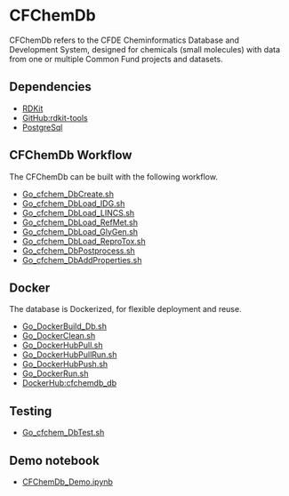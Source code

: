 # CFChemDb

CFChemDb refers to the CFDE Cheminformatics Database and Development System,
designed for chemicals (small molecules) with data from one or multiple
Common Fund projects and datasets.

## Dependencies

* [RDKit](https://www.rdkit.org/)
* [GitHub:rdkit-tools](https://github.com/jeremyjyang/rdkit-tools)
* [PostgreSql](https://www.postgresql.org/)

## CFChemDb Workflow

The CFChemDb can be built with the following workflow.

* [Go\_cfchem\_DbCreate.sh](sh/Go_cfchem_DbCreate.sh)
* [Go\_cfchem\_DbLoad\_IDG.sh](sh/Go_cfchem_DbLoad_IDG.sh)
* [Go\_cfchem\_DbLoad\_LINCS.sh](sh/Go_cfchem_DbLoad_LINCS.sh)
* [Go\_cfchem\_DbLoad\_RefMet.sh](sh/Go_cfchem_DbLoad_RefMet.sh)
* [Go\_cfchem\_DbLoad\_GlyGen.sh](sh/Go_cfchem_DbLoad_GlyGen.sh)
* [Go\_cfchem\_DbLoad\_ReproTox.sh](sh/Go_cfchem_DbLoad_ReproTox.sh)
* [Go\_cfchem\_DbPostprocess.sh](sh/Go_cfchem_DbPostprocess.sh)
* [Go\_cfchem\_DbAddProperties.sh](sh/Go_cfchem_DbAddProperties.sh)

## Docker

The database is Dockerized, for flexible deployment and reuse.

* [Go\_DockerBuild\_Db.sh](sh/Go_DockerBuild_Db.sh)
* [Go\_DockerClean.sh](sh/Go_DockerClean.sh)
* [Go\_DockerHubPull.sh](sh/Go_DockerHubPull.sh)
* [Go\_DockerHubPullRun.sh](sh/Go_DockerHubPullRun.sh)
* [Go\_DockerHubPush.sh](sh/Go_DockerHubPush.sh)
* [Go\_DockerRun.sh](sh/Go_DockerRun.sh)
* [DockerHub:cfchemdb\_db](https://hub.docker.com/repository/docker/unmtransinfo/cfchemdb_db)

## Testing

* [Go\_cfchem\_DbTest.sh](sh/Go_cfchem_DbTest.sh)

## Demo notebook

* [CFChemDb_Demo.ipynb](https://github.com/jeremyjyang/rdkit-tools/blob/master/python/CFChemDb_Demo.ipynb)
